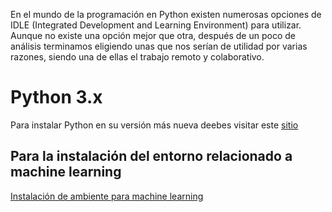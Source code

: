 En el mundo de la programación en Python existen numerosas opciones de IDLE (Integrated Development and Learning Environment) para utilizar. Aunque no existe una opción mejor que otra, después de un poco de análisis terminamos eligiendo unas que nos serían de utilidad por varias razones, siendo una de ellas el trabajo remoto y colaborativo.  

# Python 3.x

Para instalar Python en su versión más nueva deebes visitar este [sitio](https://www.python.org/downloads/)




## Para la instalación del entorno relacionado a machine learning
[Instalación de ambiente para machine learning](Elemental-Haking-Team.github.io/posts/mlsetup.md)
